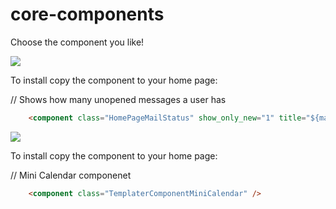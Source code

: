 core-components
===============

Choose the component you like!

[![](https://raw.github.com/Claromentis/core-components/master/doc.png)](https://raw.github.com/Claromentis/core-components/master/doc.png)

To install copy the component to your home page:

// Shows how many unopened messages a user has
```html
	<component class="HomePageMailStatus" show_only_new="1" title="${mail:home:new_messages.body}" hide_if_empty="1" />
```
[![](https://raw.github.com/Claromentis/core-components/master/cal.png)](https://raw.github.com/Claromentis/core-components/master/cal.png)

To install copy the component to your home page:

// Mini Calendar componenet
```html
	<component class="TemplaterComponentMiniCalendar" />
```